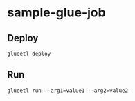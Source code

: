 # sample-glue-job

## Deploy

```
glueetl deploy
```

## Run

```
glueetl run --arg1=value1 --arg2=value2
```
